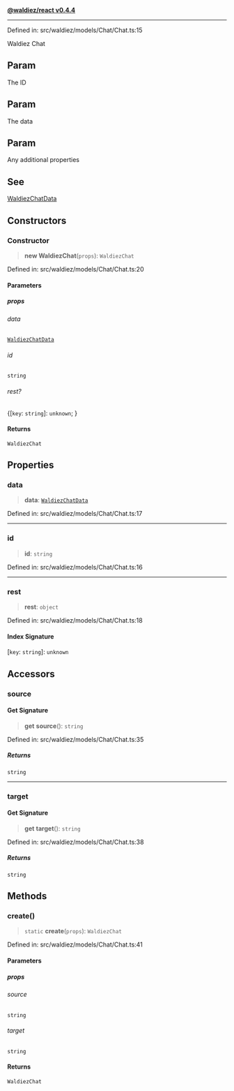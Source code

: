 [**@waldiez/react v0.4.4**](../../README.md)

***

Defined in: src/waldiez/models/Chat/Chat.ts:15

Waldiez Chat

## Param

The ID

## Param

The data

## Param

Any additional properties

## See

[WaldiezChatData](WaldiezChatData.md)

## Constructors

### Constructor

> **new WaldiezChat**(`props`): `WaldiezChat`

Defined in: src/waldiez/models/Chat/Chat.ts:20

#### Parameters

##### props

###### data

[`WaldiezChatData`](WaldiezChatData.md)

###### id

`string`

###### rest?

\{[`key`: `string`]: `unknown`; \}

#### Returns

`WaldiezChat`

## Properties

### data

> **data**: [`WaldiezChatData`](WaldiezChatData.md)

Defined in: src/waldiez/models/Chat/Chat.ts:17

***

### id

> **id**: `string`

Defined in: src/waldiez/models/Chat/Chat.ts:16

***

### rest

> **rest**: `object`

Defined in: src/waldiez/models/Chat/Chat.ts:18

#### Index Signature

\[`key`: `string`\]: `unknown`

## Accessors

### source

#### Get Signature

> **get** **source**(): `string`

Defined in: src/waldiez/models/Chat/Chat.ts:35

##### Returns

`string`

***

### target

#### Get Signature

> **get** **target**(): `string`

Defined in: src/waldiez/models/Chat/Chat.ts:38

##### Returns

`string`

## Methods

### create()

> `static` **create**(`props`): `WaldiezChat`

Defined in: src/waldiez/models/Chat/Chat.ts:41

#### Parameters

##### props

###### source

`string`

###### target

`string`

#### Returns

`WaldiezChat`
